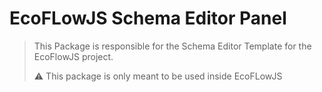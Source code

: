 # EcoFLowJS Schema Editor Panel

> This Package is responsible for the Schema Editor Template for the EcoFlowJS project.
>
> ⚠️ This package is only meant to be used inside EcoFLowJS
